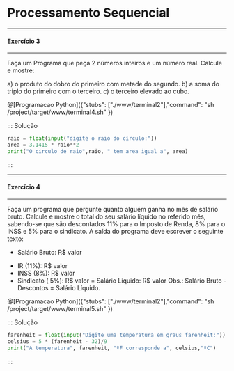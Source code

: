 # Processamento Sequencial
---
 #### Exercício 3 
---

<p>Faça um Programa que peça 2 números inteiros e um número real. Calcule e mostre:</p>
a) o produto do dobro do primeiro com metade do segundo.
b) a soma do triplo do primeiro com o terceiro.
c) o terceiro elevado ao cubo. 


@[Programacao Python]({"stubs": ["./www/terminal2"],"command": "sh /project/target/www/terminal4.sh" })

::: Solução
``` python
raio = float(input("digite o raio do círculo:"))
area = 3.1415 * raio**2
print("O circulo de raio",raio, " tem area igual a", area)
```
:::

---
 #### Exercício 4 
---
Faça um programa que pergunte quanto alguém ganha no mês de salário bruto. Calcule e mostre o total do seu salário líquido no referido mês, sabendo-se que são descontados 11% para o Imposto de Renda, 8% para o INSS e 5% para o sindicato. A saída do programa deve escrever o seguinte texto:
+ Salário Bruto: R$ valor
- IR (11%): R$ valor
- INSS (8%): R$ valor
- Sindicato ( 5%): R$ valor
= Salário Liquido: R$ valor
Obs.: Salário Bruto - Descontos = Salário Líquido. 


@[Programacao Python]({"stubs": ["./www/terminal2"],"command": "sh /project/target/www/terminal5.sh" })

::: Solução
``` python
farenheit = float(input("Digite uma temperatura em graus farenheit:"))
celsius = 5 * (farenheit - 32)/9
print("A temperatura", farenheit, "ºF corresponde a", celsius,"ºC")
```
:::
